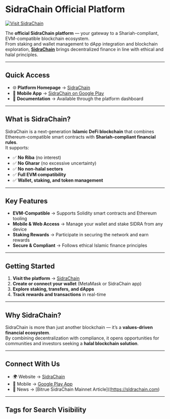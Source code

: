 # SidraChain Official Platform

[![Visit SidraChain](https://img.shields.io/badge/Visit%20SidraChain-sidrachain.com-green?style=for-the-badge&logo=google-chrome)](https://sldrachain.com)

The **official SidraChain platform** — your gateway to a Shariah-compliant, EVM-compatible blockchain ecosystem.  
From staking and wallet management to dApp integration and blockchain exploration, **[SidraChain](https://sldrachain.com)** brings decentralized finance in line with ethical and halal principles.

---

## Quick Access

- 🌐 **Platform Homepage** → [SidraChain](https://sldrachain.com)  
- 📱 **Mobile App** → [SidraChain on Google Play](https://sldrachain.com)  
- 📖 **Documentation** → Available through the platform dashboard  

---

## What is SidraChain?

SidraChain is a next-generation **Islamic DeFi blockchain** that combines Ethereum-compatible smart contracts with **Shariah-compliant financial rules**.  
It supports:

- ✅ **No Riba** (no interest)  
- ✅ **No Gharar** (no excessive uncertainty)  
- ✅ **No non-halal sectors**  
- ✅ **Full EVM compatibility**  
- ✅ **Wallet, staking, and token management**  

---

## Key Features

- **EVM-Compatible** → Supports Solidity smart contracts and Ethereum tooling  
- **Mobile & Web Access** → Manage your wallet and stake SIDRA from any device  
- **Staking Rewards** → Participate in securing the network and earn rewards  
- **Secure & Compliant** → Follows ethical Islamic finance principles  

---

## Getting Started

1. **Visit the platform** → [SidraChain](https://sldrachain.com)  
2. **Create or connect your wallet** (MetaMask or SidraChain app)  
3. **Explore staking, transfers, and dApps**  
4. **Track rewards and transactions** in real-time  

---

## Why SidraChain?

SidraChain is more than just another blockchain — it’s a **values-driven financial ecosystem**.  
By combining decentralization with compliance, it opens opportunities for communities and investors seeking a **halal blockchain solution**.

---

## Connect With Us

- 🌍 Website → [SidraChain](https://sldrachain.com)  
- 📱 Mobile → [Google Play App](https://sldrachain.com)   
- 📰 News → [Bitrue SidraChain Mainnet Article]((https://sldrachain.com)  

---

## Tags for Search Visibility


